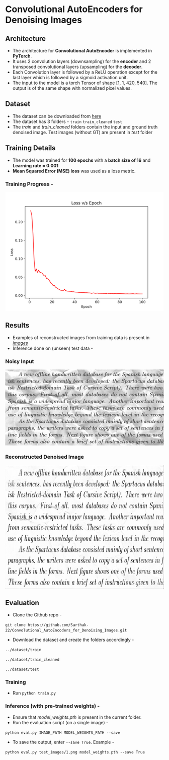 # Convolutional AutoEncoders for Denoising Images

## Architecture 
* The architecture for **Convolutional AutoEncoder** is implemented in **PyTorch**. 
* It uses 2 convolution layers (downsampling) for the **encoder** and 2 transposed convolutional layers (upsampling) for the **decoder**.
* Each Convolution layer is followed by a ReLU operation except for the last layer which is followed by a sigmoid activation unit.
* The input to the model is a torch Tensor of shape [1, 1, 420, 540]. The output is of the same shape with normalized pixel values.


## Dataset
* The dataset can be downloaded from [here](https://www.kaggle.com/c/denoising-dirty-documents/data)
* The dataset has 3 folders - 
`train`
`train_cleaned`
`test`
* The _train_ and _train_cleaned_ folders contain the input and ground truth denoised image. Test images (without GT) are present in _test_ folder

## Training Details
* The model was trained for __100 epochs__ with a __batch size of 16__ and __Learning rate = 0.001__
* __Mean Squared Error (MSE) loss__ was used as a loss metric.
### Training Progress - 

![image](https://github.com/Sarthak-22/Convolutional_AutoEncoders_for_Denoising_Images/blob/main/images/training_loss.svg)

## Results
* Examples of reconstructed images from training data is present in [*images*](https://github.com/Sarthak-22/Convolutional_AutoEncoders_for_Denoising_Images/tree/main/images)
* Inference done on (unseen) test data - 

### Noisy Input
![image](https://github.com/Sarthak-22/Convolutional_AutoEncoders_for_Denoising_Images/blob/main/test_images/1.png)

### Reconstructed Denoised Image
![image](https://github.com/Sarthak-22/Convolutional_AutoEncoders_for_Denoising_Images/blob/main/images/test_result_1.png)



## Evaluation
* Clone the Github repo -

`git clone https://github.com/Sarthak-22/Convolutional_AutoEncoders_for_Denoising_Images.git`

* Download the dataset and create the folders accordingly - 

`../dataset/train`

`../dataset/train_cleaned`

`../dataset/test`

### Training
* Run
`python train.py`

### Inference (with pre-trained weights) - 
* Ensure that _model_weights.pth_ is present in the current folder. 
* Run the evaluation script (on a single image) - 

`python eval.py IMAGE_PATH MODEL_WEIGHTS_PATH --save`
* To save the output, enter `--save True`. Example - 

`python eval.py test_images/1.png model_weights.pth --save True`










